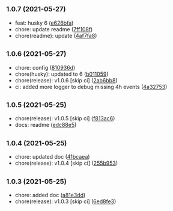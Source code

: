 ## <small>1.0.7 (2021-05-27)</small>

* feat: husky 6 ([e626bfa](https://github.com/simonecorsi/crypto-alert/commit/e626bfa))
* chore: update readme ([7ff108f](https://github.com/simonecorsi/crypto-alert/commit/7ff108f))
* chore(readme): update ([4af7fa8](https://github.com/simonecorsi/crypto-alert/commit/4af7fa8))



## <small>1.0.6 (2021-05-27)</small>

* chore: config ([810936d](https://github.com/simonecorsi/crypto-alert/commit/810936d))
* chore(husky): updated to 6 ([b011059](https://github.com/simonecorsi/crypto-alert/commit/b011059))
* chore(release): v1.0.6 [skip ci] ([2ab6bb8](https://github.com/simonecorsi/crypto-alert/commit/2ab6bb8))
* ci: added more logger to debug missing 4h events ([4a32753](https://github.com/simonecorsi/crypto-alert/commit/4a32753))



## <small>1.0.5 (2021-05-25)</small>

* chore(release): v1.0.5 [skip ci] ([f813ac6](https://github.com/simonecorsi/crypto-alert/commit/f813ac6))
* docs: readme ([edc88e5](https://github.com/simonecorsi/crypto-alert/commit/edc88e5))



## <small>1.0.4 (2021-05-25)</small>

* chore: updated doc ([41bcaea](https://github.com/simonecorsi/crypto-alert/commit/41bcaea))
* chore(release): v1.0.4 [skip ci] ([255b953](https://github.com/simonecorsi/crypto-alert/commit/255b953))



## <small>1.0.3 (2021-05-25)</small>

* chore: added doc ([a81e3dd](https://github.com/simonecorsi/crypto-alert/commit/a81e3dd))
* chore(release): v1.0.3 [skip ci] ([6ed8fe3](https://github.com/simonecorsi/crypto-alert/commit/6ed8fe3))



